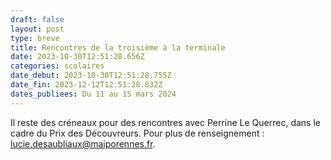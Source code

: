 ```yaml
---
draft: false
layout: post
type: breve
title: Rencontres de la troisième à la terminale
date: 2023-10-30T12:51:28.656Z
categories: scolaires
date_debut: 2023-10-30T12:51:28.755Z
date_fin: 2023-12-12T12:51:28.832Z
dates_publiees: Du 11 au 15 mars 2024
---
```

Il reste des créneaux pour des rencontres avec Perrine Le Querrec, dans le cadre du Prix des Découvreurs. Pour plus de renseignement : lucie.desaubliaux@maiporennes.fr.